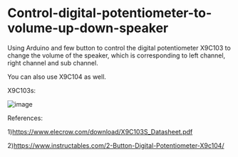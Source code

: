 # Control-digital-potentiometer-to-volume-up-down-speaker
Using Arduino and few button to control the digital potentiometer X9C103 to change the volume of the speaker, which is corresponding to left channel, right channel and sub channel.

You can also use X9C104 as well.

X9C103s:

![image](https://github.com/tung1406/Control-digital-potentiometer-to-volume-up-down-speaker/assets/105976089/6af26fec-153b-4a1d-ae18-5cbd4b4c3018)

References:

1)https://www.elecrow.com/download/X9C103S_Datasheet.pdf

2)https://www.instructables.com/2-Button-Digital-Potentiometer-X9c104/
